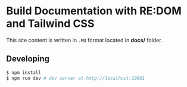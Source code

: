 # Build Documentation with RE:DOM and Tailwind CSS

This site content is written in `.MD` format located in **docs/** folder.

## Developing

``` bash
$ npm install
$ npm run dev # dev server at http://localhost:10001
```
